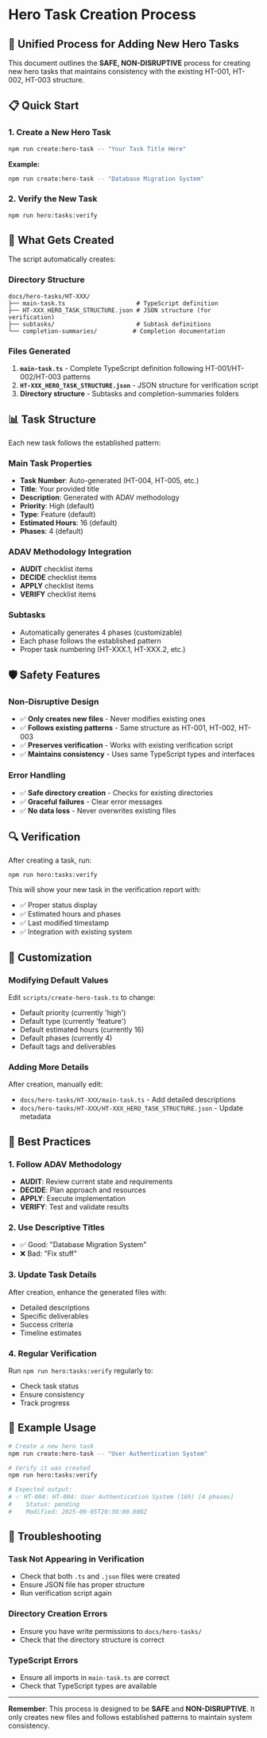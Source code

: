 # Hero Task Creation Process

## 🎯 Unified Process for Adding New Hero Tasks

This document outlines the **SAFE, NON-DISRUPTIVE** process for creating new hero tasks that maintains consistency with the existing HT-001, HT-002, HT-003 structure.

## 📋 Quick Start

### 1. Create a New Hero Task
```bash
npm run create:hero-task -- "Your Task Title Here"
```

**Example:**
```bash
npm run create:hero-task -- "Database Migration System"
```

### 2. Verify the New Task
```bash
npm run hero:tasks:verify
```

## 🔧 What Gets Created

The script automatically creates:

### Directory Structure
```
docs/hero-tasks/HT-XXX/
├── main-task.ts                    # TypeScript definition
├── HT-XXX_HERO_TASK_STRUCTURE.json # JSON structure (for verification)
├── subtasks/                       # Subtask definitions
└── completion-summaries/          # Completion documentation
```

### Files Generated

1. **`main-task.ts`** - Complete TypeScript definition following HT-001/HT-002/HT-003 patterns
2. **`HT-XXX_HERO_TASK_STRUCTURE.json`** - JSON structure for verification script
3. **Directory structure** - Subtasks and completion-summaries folders

## 📊 Task Structure

Each new task follows the established pattern:

### Main Task Properties
- **Task Number**: Auto-generated (HT-004, HT-005, etc.)
- **Title**: Your provided title
- **Description**: Generated with ADAV methodology
- **Priority**: High (default)
- **Type**: Feature (default)
- **Estimated Hours**: 16 (default)
- **Phases**: 4 (default)

### ADAV Methodology Integration
- **AUDIT** checklist items
- **DECIDE** checklist items  
- **APPLY** checklist items
- **VERIFY** checklist items

### Subtasks
- Automatically generates 4 phases (customizable)
- Each phase follows the established pattern
- Proper task numbering (HT-XXX.1, HT-XXX.2, etc.)

## 🛡️ Safety Features

### Non-Disruptive Design
- ✅ **Only creates new files** - Never modifies existing ones
- ✅ **Follows existing patterns** - Same structure as HT-001, HT-002, HT-003
- ✅ **Preserves verification** - Works with existing verification script
- ✅ **Maintains consistency** - Uses same TypeScript types and interfaces

### Error Handling
- ✅ **Safe directory creation** - Checks for existing directories
- ✅ **Graceful failures** - Clear error messages
- ✅ **No data loss** - Never overwrites existing files

## 🔍 Verification

After creating a task, run:
```bash
npm run hero:tasks:verify
```

This will show your new task in the verification report with:
- ✅ Proper status display
- ✅ Estimated hours and phases
- ✅ Last modified timestamp
- ✅ Integration with existing system

## 📝 Customization

### Modifying Default Values
Edit `scripts/create-hero-task.ts` to change:
- Default priority (currently 'high')
- Default type (currently 'feature') 
- Default estimated hours (currently 16)
- Default phases (currently 4)
- Default tags and deliverables

### Adding More Details
After creation, manually edit:
- `docs/hero-tasks/HT-XXX/main-task.ts` - Add detailed descriptions
- `docs/hero-tasks/HT-XXX/HT-XXX_HERO_TASK_STRUCTURE.json` - Update metadata

## 🎯 Best Practices

### 1. Follow ADAV Methodology
- **AUDIT**: Review current state and requirements
- **DECIDE**: Plan approach and resources
- **APPLY**: Execute implementation
- **VERIFY**: Test and validate results

### 2. Use Descriptive Titles
- ✅ Good: "Database Migration System"
- ❌ Bad: "Fix stuff"

### 3. Update Task Details
After creation, enhance the generated files with:
- Detailed descriptions
- Specific deliverables
- Success criteria
- Timeline estimates

### 4. Regular Verification
Run `npm run hero:tasks:verify` regularly to:
- Check task status
- Ensure consistency
- Track progress

## 🚀 Example Usage

```bash
# Create a new hero task
npm run create:hero-task -- "User Authentication System"

# Verify it was created
npm run hero:tasks:verify

# Expected output:
# ✅ HT-004: HT-004: User Authentication System (16h) [4 phases]
#    Status: pending
#    Modified: 2025-09-05T20:30:00.000Z
```

## 🔧 Troubleshooting

### Task Not Appearing in Verification
- Check that both `.ts` and `.json` files were created
- Ensure JSON file has proper structure
- Run verification script again

### Directory Creation Errors
- Ensure you have write permissions to `docs/hero-tasks/`
- Check that the directory structure is correct

### TypeScript Errors
- Ensure all imports in `main-task.ts` are correct
- Check that TypeScript types are available

---

**Remember**: This process is designed to be **SAFE** and **NON-DISRUPTIVE**. It only creates new files and follows established patterns to maintain system consistency.
